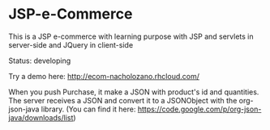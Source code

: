 # JSP-e-Commerce

This is a JSP e-commerce with learning purpose with JSP and servlets in server-side and JQuery in client-side

Status: developing

Try a demo here: http://ecom-nacholozano.rhcloud.com/

When you push Purchase, it make a JSON with product's id and quantities.
The server receives a JSON and convert it to a JSONObject with the org-json-java library.
(You can find it here: https://code.google.com/p/org-json-java/downloads/list) 
